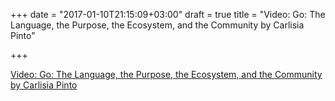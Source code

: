 +++
date = "2017-01-10T21:15:09+03:00"
draft = true
title = "Video: Go: The Language, the Purpose, the Ecosystem, and the Community by Carlisia Pinto"

+++

<p><a href="/stories/1505-video-go-the-language-the-purpose-the-ecosystem-and-the-community-by-carlisia-pinto">Video: Go: The Language, the Purpose, the Ecosystem, and the Community by Carlisia Pinto</a></p>
